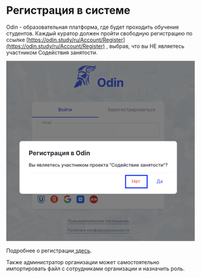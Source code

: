 # Регистрация в системе

Odin - образовательная платформа, где будет проходить обучение студентов. Каждый куратор должен пройти свободную регистрацию по ссылке [https://odin.study/ru/Account/Register](https://odin.study/ru/Account/Register) , выбрав, что вы НЕ являетесь участником Содействия занятости.

![](<../../.gitbook/assets/image (160).png>)

Подробнее о регистрации[ здесь](../../roli-v-sisteme/registraciya.md).

Также администратор организации может самостоятельно импортировать файл с сотрудниками организации и назначить роль.
